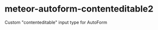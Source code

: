 meteor-autoform-contenteditable2
================================

Custom "contenteditable" input type for AutoForm
